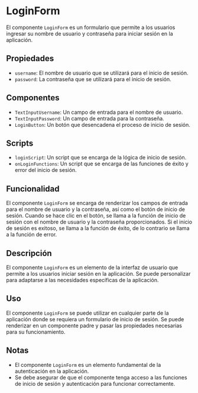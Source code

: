  # LoginForm

El componente `LoginForm` es un formulario que permite a los usuarios ingresar su nombre de usuario y contraseña para iniciar sesión en la aplicación.

## Propiedades

* `username`: El nombre de usuario que se utilizará para el inicio de sesión.
* `password`: La contraseña que se utilizará para el inicio de sesión.

## Componentes

* `TextInputUsername`: Un campo de entrada para el nombre de usuario.
* `TextInputPassword`: Un campo de entrada para la contraseña.
* `LoginButton`: Un botón que desencadena el proceso de inicio de sesión.

## Scripts

* `loginScript`: Un script que se encarga de la lógica de inicio de sesión.
* `onLoginFunctions`: Un script que se encarga de las funciones de éxito y error del inicio de sesión.

## Funcionalidad

El componente `LoginForm` se encarga de renderizar los campos de entrada para el nombre de usuario y la contraseña, así como el botón de inicio de sesión. Cuando se hace clic en el botón, se llama a la función de inicio de sesión con el nombre de usuario y la contraseña proporcionados. Si el inicio de sesión es exitoso, se llama a la función de éxito, de lo contrario se llama a la función de error.

## Descripción

El componente `LoginForm` es un elemento de la interfaz de usuario que permite a los usuarios iniciar sesión en la aplicación. Se puede personalizar para adaptarse a las necesidades específicas de la aplicación.

## Uso

El componente `LoginForm` se puede utilizar en cualquier parte de la aplicación donde se requiera un formulario de inicio de sesión. Se puede renderizar en un componente padre y pasar las propiedades necesarias para su funcionamiento.

## Notas

* El componente `LoginForm` es un elemento fundamental de la autenticación en la aplicación.
* Se debe asegurar de que el componente tenga acceso a las funciones de inicio de sesión y autenticación para funcionar correctamente.